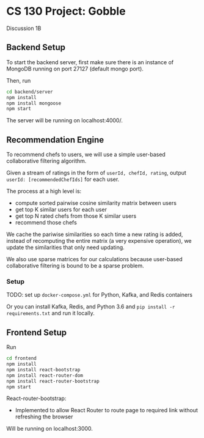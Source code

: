 # CS 130 Project: Gobble
Discussion 1B

## Backend Setup
To start the backend server, first make sure there is an instance of MongoDB running on port 27127 (default mongo port).

Then, run

```bash
cd backend/server
npm install
npm install mongoose
npm start
```

The server will be running on localhost:4000/.

## Recommendation Engine
To recommend chefs to users, we will use a simple user-based collaborative filtering algorithm.

Given a stream of ratings in the form of `userId, chefId, rating`, output `userId: [recommendedChefIds]` for each user.

The process at a high level is:
* compute sorted pairwise cosine similarity matrix between users
* get top K similar users for each user
* get top N rated chefs from those K similar users
* recommend those chefs

We cache the pariwise similarities so each time a new rating is added, instead of recomputing the entire matrix (a very expensive operation), we update the similarities that only need updating.

We also use sparse matrices for our calculations because user-based collaborative filtering is bound to be a sparse problem.

### Setup
TODO: set up `docker-compose.yml` for Python, Kafka, and Redis containers

Or you can install Kafka, Redis, and Python 3.6 and `pip install -r requirements.txt` and run it locally.

## Frontend Setup
Run

```bash
cd frontend
npm install
npm install react-bootstrap
npm install react-router-dom
npm install react-router-bootstrap
npm start
```
React-router-bootstrap:
* Implemented to allow React Router to route page to required link without refreshing the browser

Will be running on localhost:3000.

